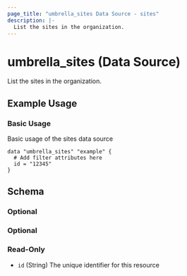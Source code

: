 ```yaml
---
page_title: "umbrella_sites Data Source - sites"
description: |-
  List the sites in the organization.
---
```


# umbrella_sites (Data Source)

List the sites in the organization.

## Example Usage


### Basic Usage

Basic usage of the sites data source

```hcl
data "umbrella_sites" "example" {
  # Add filter attributes here
  id = "12345"
}
```



## Schema

### Optional



### Optional



### Read-Only

- `id` (String) The unique identifier for this resource



